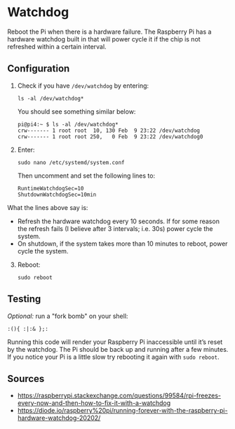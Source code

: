 # Watchdog 
Reboot the Pi when there is a hardware failure. The Raspberry Pi has a hardware watchdog built in that will power cycle it if the chip is not refreshed within a certain interval.

## Configuration
1. Check if you have `/dev/watchdog` by entering:
    ```
    ls -al /dev/watchdog*
    ```
    You should see something similar below:
    ```
    pi@pi4:~ $ ls -al /dev/watchdog*
    crw------- 1 root root  10, 130 Feb  9 23:22 /dev/watchdog
    crw------- 1 root root 250,   0 Feb  9 23:22 /dev/watchdog0
    ```
2. Enter: 
    ```
    sudo nano /etc/systemd/system.conf
    ```
    Then uncomment and set the following lines to:
    ```
    RuntimeWatchdogSec=10
    ShutdownWatchdogSec=10min
    ```
What the lines above say is:
* Refresh the hardware watchdog every 10 seconds. If for some reason the refresh fails (I believe after 3 intervals; i.e. 30s) power cycle the system.
* On shutdown, if the system takes more than 10 minutes to reboot, power cycle the system.
3. Reboot:
    ```
    sudo reboot
    ``` 

## Testing
_Optional:_ run a "fork bomb" on your shell:
```
:(){ :|:& };:
```
Running this code will render your Raspberry Pi inaccessible until it’s reset by the watchdog. The Pi should be back up and running after a few minutes. If you notice your Pi is a little slow try rebooting it again with `sudo reboot`.

## Sources
* https://raspberrypi.stackexchange.com/questions/99584/rpi-freezes-every-now-and-then-how-to-fix-it-with-a-watchdog
* https://diode.io/raspberry%20pi/running-forever-with-the-raspberry-pi-hardware-watchdog-20202/